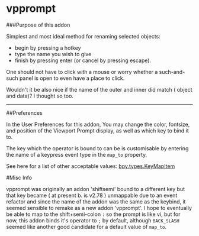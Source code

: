 # vpprompt


###Purpose of this addon

Simplest and most ideal method for renaming selected objects:

* begin by pressing a hotkey  
* type the name you wish to give  
* finish by pressing enter (or cancel by pressing escape).

One should not have to click with a mouse or worry whether a such-and-such panel is open to even have a place to click.

Wouldn't it be also nice if the name of the outer and inner did match ( object and data)?  I thought so too.

---

##Preferences

In the User Preferences for this addon,  You may change the color, fontsize, and position of the Viewport Prompt display, as well as which key to bind it to.

The key which the operator is bound to can be is customisable by entering the name of a keypress event type in the ``map_to`` property.

See here for a list of other acceptable values: [bpy.types.KeyMapItem](https://www.blender.org/api/blender_python_api_2_78_0/bpy.types.KeyMapItem.html#bpy.types.KeyMapItem.type)



#Misc Info

vpprompt was originally an addon 'shiftsemi' bound to a different key but that key became ( at present b. is v2.78 ) unmappable due to an event refactor and since the name of the addon was the same as the keybind, it seemed sensible to remake as a new addon 'vpprompt'.  I hope to eventually be able to map to the shift+semi-colon ``:`` so the prompt is like vi, but for now, this addon binds it's operator to ``;`` by default, although ``BACK_SLASH`` seemed like another good candidate for a default value of ``map_to``.